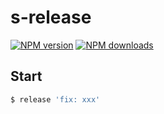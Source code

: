 # s-release

[![NPM version](https://img.shields.io/npm/v/s-release.svg?style=flat)](https://www.npmjs.com/package/s-release)
[![NPM downloads](http://img.shields.io/npm/dm/s-release.svg?style=flat)](https://www.npmjs.com/package/s-release)

## Start
```bash
$ release 'fix: xxx'
```